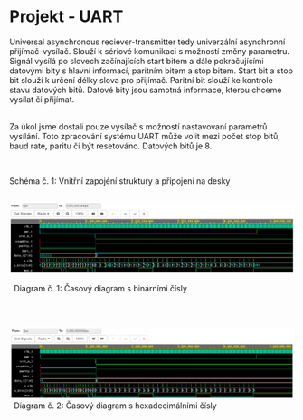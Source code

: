 # Projekt - UART
  Universal asynchronous reciever-transmitter tedy univerzální asynchronní přijímač-vysílač. Slouží k sériové komunikaci s možností změny parametru. Signál vysílá po slovech začínajících start bitem a dále pokračujícími datovými bity s hlavní informací, paritním bitem a stop bitem. Start bit a stop bit slouží k určení délky slova pro přijímač. Paritní bit slouží ke kontrole stavu datových bitů. Datové bity jsou samotná informace, kterou chceme vysílat či přijímat.
  
&nbsp;  
   Za úkol jsme dostali pouze vysílač s možností nastavovaní parametrů vysílání.
Toto zpracování systému UART může volit mezi počet stop bitů, baud rate, paritu či být resetováno. Datových bitů je 8.
&nbsp;

&nbsp;

Schéma  č. 1: Vnitřní zapojéní struktury a připojení na desky 
&nbsp;

&nbsp;
![taskone](bsim.png)

&nbsp;
Diagram č. 1: Časový diagram s binárními čísly 
&nbsp;

&nbsp;

&nbsp;
![taskone](hsim.png)
&nbsp;
Diagram č. 2: Časový diagram s hexadecimálními čísly 
